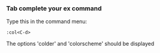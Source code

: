 ### Tab complete your ex command

Type this in the command menu:

`:col<C-d>`

The options 'colder' and 'colorscheme' should be displayed

